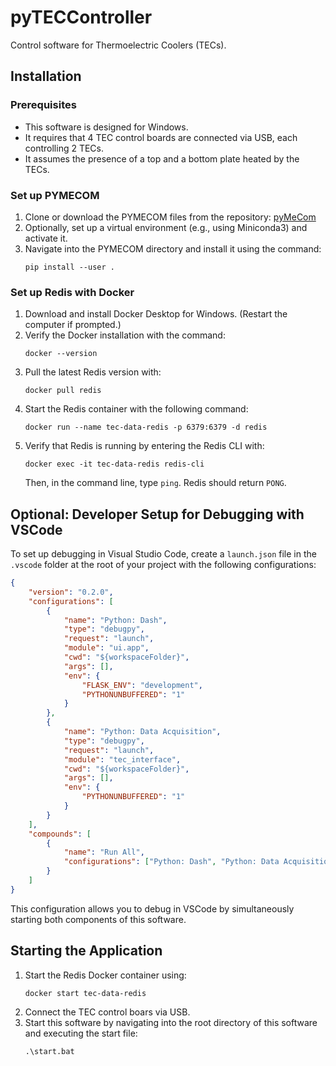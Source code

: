 # pyTECController
Control software for Thermoelectric Coolers (TECs).

## Installation
### Prerequisites
- This software is designed for Windows.
- It requires that 4 TEC control boards are connected via USB, each controlling 2 TECs.
- It assumes the presence of a top and a bottom plate heated by the TECs.

### Set up PYMECOM
1. Clone or download the PYMECOM files from the repository: [pyMeCom](https://github.com/spomjaksilp/pyMeCom?tab=readme-ov-file)
2. Optionally, set up a virtual environment (e.g., using Miniconda3) and activate it.
3. Navigate into the PYMECOM directory and install it using the command:
   ```
   pip install --user .
   ```

### Set up Redis with Docker
1. Download and install Docker Desktop for Windows. (Restart the computer if prompted.)
2. Verify the Docker installation with the command:
   ```
   docker --version
   ```
3. Pull the latest Redis version with:
   ```
   docker pull redis
   ```
4. Start the Redis container with the following command:
   ```
   docker run --name tec-data-redis -p 6379:6379 -d redis
   ```
5. Verify that Redis is running by entering the Redis CLI with:
   ```
   docker exec -it tec-data-redis redis-cli
   ```
   Then, in the command line, type `ping`. Redis should return `PONG`.

## Optional: Developer Setup for Debugging with VSCode
To set up debugging in Visual Studio Code, create a `launch.json` file in the `.vscode` folder at the root of your project with the following configurations:
```json
{
    "version": "0.2.0",
    "configurations": [
        {
            "name": "Python: Dash",
            "type": "debugpy",
            "request": "launch",
            "module": "ui.app",
            "cwd": "${workspaceFolder}",
            "args": [],
            "env": {
                "FLASK_ENV": "development",
                "PYTHONUNBUFFERED": "1"
            }
        },
        {
            "name": "Python: Data Acquisition",
            "type": "debugpy",
            "request": "launch",
            "module": "tec_interface",
            "cwd": "${workspaceFolder}",
            "args": [],
            "env": {
                "PYTHONUNBUFFERED": "1"
            }
        }
    ],
    "compounds": [
        {
            "name": "Run All",
            "configurations": ["Python: Dash", "Python: Data Acquisition"]
        }
    ]
}
```
This configuration allows you to debug in VSCode by simultaneously starting both components of this software.

## Starting the Application
1. Start the Redis Docker container using:
   ```
   docker start tec-data-redis
   ```
2. Connect the TEC control boars via USB.
3. Start this software by navigating into the root directory of this software and executing the start file:
   ```
   .\start.bat
   ```
